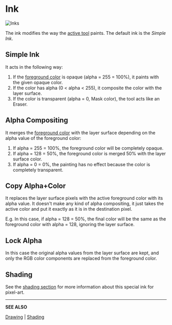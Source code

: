 # Ink

<img src="/ink/inks.png" alt="Inks" class="x2" />

The ink modifies the way the [active tool](tool-bar.md) paints. The
default ink is the *Simple Ink*.

## Simple Ink

It acts in the following way:

1. If the [foreground color](color-bar.md#foreground-color) is opaque
   (alpha = 255 = 100%), it paints with the given opaque color.
1. If the color has alpha (0 < alpha < 255), it composite the color
   with the layer surface.
1. If the color is transparent (alpha = 0, Mask color), the tool acts
   like an Eraser.

## Alpha Compositing

It merges the [foreground color](color-bar.md#foreground-color) with
the layer surface depending on the alpha value of the foreground color:

1. If alpha = 255 = 100%, the foreground color will be completely opaque.
1. If alpha = 128 = 50%, the foreground color is merged 50% with the layer surface color.
1. If alpha = 0 = 0%, the painting has no effect because the color is completely transparent.

## Copy Alpha+Color

It replaces the layer surface pixels with the active foreground color
with its alpha value. It doesn't make any kind of alpha compositing,
it just takes the active color and put it exactly as it is in the
destination pixel.

E.g. In this case, if alpha = 128 = 50%, the final color will be the
same as the foreground color with alpha = 128, ignoring the layer
surface.

## Lock Alpha

In this case the original alpha values from the layer surface are
kept, and only the RGB color components are replaced from the
foreground color.

## Shading

See the [shading section](shading.md) for more information about this
special ink for pixel-art.

---

**SEE ALSO**

[Drawing](drawing.md) |
[Shading](shading.md)
